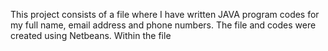 This project consists of a file where I have written JAVA program codes for my full name, email address and phone numbers.
The file and codes were created using Netbeans.
Within the file 
